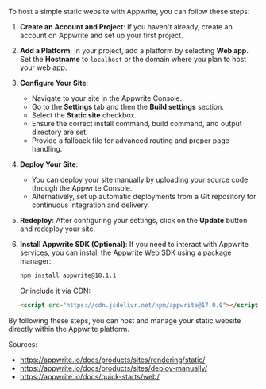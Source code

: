 To host a simple static website with Appwrite, you can follow these steps:

1. **Create an Account and Project**: If you haven't already, create an account on Appwrite and set up your first project.

2. **Add a Platform**: In your project, add a platform by selecting **Web app**. Set the **Hostname** to `localhost` or the domain where you plan to host your web app.

3. **Configure Your Site**:
   - Navigate to your site in the Appwrite Console.
   - Go to the **Settings** tab and then the **Build settings** section.
   - Select the **Static site** checkbox.
   - Ensure the correct install command, build command, and output directory are set.
   - Provide a fallback file for advanced routing and proper page handling.

4. **Deploy Your Site**:
   - You can deploy your site manually by uploading your source code through the Appwrite Console.
   - Alternatively, set up automatic deployments from a Git repository for continuous integration and delivery.

5. **Redeploy**: After configuring your settings, click on the **Update** button and redeploy your site.

6. **Install Appwrite SDK (Optional)**: If you need to interact with Appwrite services, you can install the Appwrite Web SDK using a package manager:
   ```sh
   npm install appwrite@18.1.1
   ```
   Or include it via CDN:
   ```html
   <script src="https://cdn.jsdelivr.net/npm/appwrite@17.0.0"></script>
   ```

By following these steps, you can host and manage your static website directly within the Appwrite platform.

Sources:
- https://appwrite.io/docs/products/sites/rendering/static/
- https://appwrite.io/docs/products/sites/deploy-manually/
- https://appwrite.io/docs/quick-starts/web/
